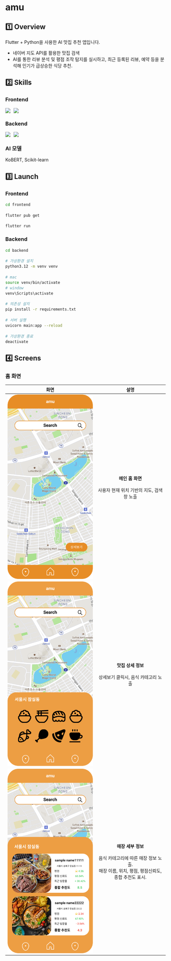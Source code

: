 # amu

## 1️⃣ Overview

Flutter + Python을 사용한 AI 맛집 추천 앱입니다.

- 네이버 지도 API를 활용한 맛집 검색
- AI를 통한 리뷰 분석 및 평점 조작 탐지를 실시하고, 최근 등록된 리뷰, 예약 등을 분석해 인기가 급상승한 식당 추천.

## 2️⃣ Skills

### Frontend

<div style="display: flex; gap: 10px;">
<img src="https://img.shields.io/badge/Flutter-02569B?style=for-the-badge&logo=flutter&logoColor=#02569B">
<img src="https://img.shields.io/badge/Dart-0175C2?style=for-the-badge&logo=dart&logoColor=#0175C2">
</div>

### Backend

<div style="display: flex; gap: 10px;">
<img src="https://img.shields.io/badge/python-3776AB?style=for-the-badge&logo=flutter&logoColor=##3776AB">
<img src="https://img.shields.io/badge/fastapi-009688?style=for-the-badge&logo=dart&logoColor=##009688">
</div>

### AI 모델

KoBERT, Scikit-learn

## 3️⃣ Launch

### Frontend

```zsh
cd frontend

flutter pub get

flutter run
```

### Backend

```zsh
cd backend

# 가상환경 설치
python3.12 -m venv venv

# mac
source venv/bin/activate
# window
venv\Scripts\activate

# 의존성 설치
pip install -r requirements.txt

# 서버 실행
uvicorn main:app --reload

# 가상환경 종료
deactivate
```

## 4️⃣ Screens

### 홈 화면

|                     화면                     |                                                            설명                                                            |
| :------------------------------------------: | :------------------------------------------------------------------------------------------------------------------------: |
|      ![홈 화면](./assets/imgs/home.png)      |                            **메인 홈 화면**<br/><br/>사용자 현재 위치 기반의 지도, 검색창 노출                             |
|    ![상세 화면](./assets/imgs/detail.png)    |                              **맛집 상세 정보**<br/><br/>상세보기 클릭시, 음식 카테고리 노출                               |
| ![매장 정보](./assets/imgs/detail-store.png) | **매장 세부 정보**<br/><br/>음식 카테고리에 따른 매장 정보 노출.<br/> 매장 이름, 위치, 평점, 평점신뢰도, 종합 추천도 표시. |

